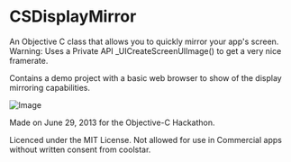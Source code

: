 CSDisplayMirror
===============

An Objective C class that allows you to quickly mirror your app's screen. Warning: Uses a Private API _UICreateScreenUIImage() to get a very nice framerate.

Contains a demo project with a basic web browser to show of the display mirroring capabilities.

![Image](https://raw.github.com/coolstar/CSDisplayMirror/master/mirror.png)

Made on June 29, 2013 for the Objective-C Hackathon.

Licenced under the MIT License. Not allowed for use in Commercial apps without written consent from coolstar.
